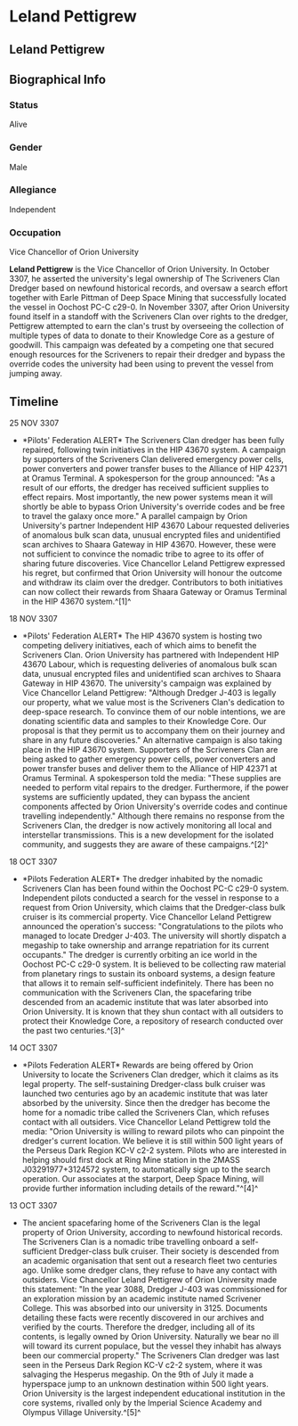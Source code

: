 # Leland Pettigrew
## Leland Pettigrew

		

## Biographical Info

### Status

Alive

### Gender

Male

### Allegiance

Independent

### Occupation

Vice Chancellor of Orion University

**Leland Pettigrew** is the Vice Chancellor of Orion University. In October 3307, he asserted the university's legal ownership of The Scriveners Clan Dredger based on newfound historical records, and oversaw a search effort together with Earle Pittman of Deep Space Mining that successfully located the vessel in Oochost PC-C c29-0. In November 3307, after Orion University found itself in a standoff with the Scriveners Clan over rights to the dredger, Pettigrew attempted to earn the clan's trust by overseeing the collection of multiple types of data to donate to their Knowledge Core as a gesture of goodwill. This campaign was defeated by a competing one that secured enough resources for the Scriveners to repair their dredger and bypass the override codes the university had been using to prevent the vessel from jumping away.

## Timeline

25 NOV 3307

- \*Pilots' Federation ALERT\*
The Scriveners Clan dredger has been fully repaired, following twin initiatives in the HIP 43670 system. A campaign by supporters of the Scriveners Clan delivered emergency power cells, power converters and power transfer buses to the Alliance of HIP 42371 at Oramus Terminal. A spokesperson for the group announced: "As a result of our efforts, the dredger has received sufficient supplies to effect repairs. Most importantly, the new power systems mean it will shortly be able to bypass Orion University's override codes and be free to travel the galaxy once more." A parallel campaign by Orion University's partner Independent HIP 43670 Labour requested deliveries of anomalous bulk scan data, unusual encrypted files and unidentified scan archives to Shaara Gateway in HIP 43670. However, these were not sufficient to convince the nomadic tribe to agree to its offer of sharing future discoveries. Vice Chancellor Leland Pettigrew expressed his regret, but confirmed that Orion University will honour the outcome and withdraw its claim over the dredger. Contributors to both initiatives can now collect their rewards from Shaara Gateway or Oramus Terminal in the HIP 43670 system.^[1]^

18 NOV 3307

- \*Pilots' Federation ALERT\*
The HIP 43670 system is hosting two competing delivery initiatives, each of which aims to benefit the Scriveners Clan. Orion University has partnered with Independent HIP 43670 Labour, which is requesting deliveries of anomalous bulk scan data, unusual encrypted files and unidentified scan archives to Shaara Gateway in HIP 43670. The university's campaign was explained by Vice Chancellor Leland Pettigrew: "Although Dredger J-403 is legally our property, what we value most is the Scriveners Clan's dedication to deep-space research. To convince them of our noble intentions, we are donating scientific data and samples to their Knowledge Core. Our proposal is that they permit us to accompany them on their journey and share in any future discoveries." An alternative campaign is also taking place in the HIP 43670 system. Supporters of the Scriveners Clan are being asked to gather emergency power cells, power converters and power transfer buses and deliver them to the Alliance of HIP 42371 at Oramus Terminal. A spokesperson told the media: "These supplies are needed to perform vital repairs to the dredger. Furthermore, if the power systems are sufficiently updated, they can bypass the ancient components affected by Orion University's override codes and continue travelling independently." Although there remains no response from the Scriveners Clan, the dredger is now actively monitoring all local and interstellar transmissions. This is a new development for the isolated community, and suggests they are aware of these campaigns.^[2]^

18 OCT 3307

- \*Pilots Federation ALERT\*
The dredger inhabited by the nomadic Scriveners Clan has been found within the Oochost PC-C c29-0 system. Independent pilots conducted a search for the vessel in response to a request from Orion University, which claims that the Dredger-class bulk cruiser is its commercial property. Vice Chancellor Leland Pettigrew announced the operation's success: "Congratulations to the pilots who managed to locate Dredger J-403. The university will shortly dispatch a megaship to take ownership and arrange repatriation for its current occupants." The dredger is currently orbiting an ice world in the Oochost PC-C c29-0 system. It is believed to be collecting raw material from planetary rings to sustain its onboard systems, a design feature that allows it to remain self-sufficient indefinitely. There has been no communication with the Scriveners Clan, the spacefaring tribe descended from an academic institute that was later absorbed into Orion University. It is known that they shun contact with all outsiders to protect their Knowledge Core, a repository of research conducted over the past two centuries.^[3]^

14 OCT 3307

- \*Pilots Federation ALERT\*
Rewards are being offered by Orion University to locate the Scriveners Clan dredger, which it claims as its legal property. The self-sustaining Dredger-class bulk cruiser was launched two centuries ago by an academic institute that was later absorbed by the university. Since then the dredger has become the home for a nomadic tribe called the Scriveners Clan, which refuses contact with all outsiders. Vice Chancellor Leland Pettigrew told the media: "Orion University is willing to reward pilots who can pinpoint the dredger's current location. We believe it is still within 500 light years of the Perseus Dark Region KC-V c2-2 system. Pilots who are interested in helping should first dock at Ring Mine station in the 2MASS J03291977+3124572 system, to automatically sign up to the search operation. Our associates at the starport, Deep Space Mining, will provide further information including details of the reward."^[4]^

13 OCT 3307

- The ancient spacefaring home of the Scriveners Clan is the legal property of Orion University, according to newfound historical records. The Scriveners Clan is a nomadic tribe travelling onboard a self-sufficient Dredger-class bulk cruiser. Their society is descended from an academic organisation that sent out a research fleet two centuries ago. Unlike some dredger clans, they refuse to have any contact with outsiders. Vice Chancellor Leland Pettigrew of Orion University made this statement: "In the year 3088, Dredger J-403 was commissioned for an exploration mission by an academic institute named Scrivener College. This was absorbed into our university in 3125. Documents detailing these facts were recently discovered in our archives and verified by the courts. Therefore the dredger, including all of its contents, is legally owned by Orion University. Naturally we bear no ill will toward its current populace, but the vessel they inhabit has always been our commercial property." The Scriveners Clan dredger was last seen in the Perseus Dark Region KC-V c2-2 system, where it was salvaging the Hesperus megaship. On the 9th of July it made a hyperspace jump to an unknown destination within 500 light years. Orion University is the largest independent educational institution in the core systems, rivalled only by the Imperial Science Academy and Olympus Village University.^[5]^